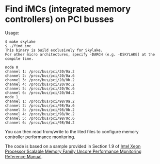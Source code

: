 # Find iMCs (integrated memory controllers) on PCI busses
Usage:
```
$ make skylake
$ ./find_imc
This binary is build exclusively for Skylake.
For other micro architectures, specify -DARCH (e.g. -DSKYLAKE) at the compile time.

node 0
channel 1: /proc/bus/pci/20/0a.2
channel 2: /proc/bus/pci/20/0a.6
channel 3: /proc/bus/pci/20/0b.2
channel 4: /proc/bus/pci/20/0c.2
channel 5: /proc/bus/pci/20/0c.6
channel 6: /proc/bus/pci/20/0d.2
node 1
channel 1: /proc/bus/pci/98/0a.2
channel 2: /proc/bus/pci/98/0a.6
channel 3: /proc/bus/pci/98/0b.2
channel 4: /proc/bus/pci/98/0c.2
channel 5: /proc/bus/pci/98/0c.6
channel 6: /proc/bus/pci/98/0d.2
```

You can then read from/write to the lited files to configure memory controller performance monitoring.

The code is based on a sample provided in Section 1.9 of [Intel Xeon Processor Scalable Memory Family Uncore Performance Monitoring Reference Manual](https://software.intel.com/en-us/download/intel-xeon-processor-scalable-memory-family-uncore-performance-monitoring-reference-manual).
